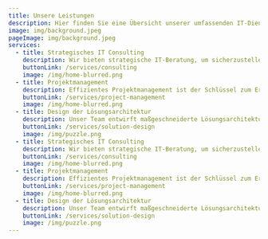 ```yaml
---
title: Unsere Leistungen
description: Hier finden Sie eine Übersicht unserer umfassenden IT-Dienstleistungen.
image: img/background.jpeg
pageImage: img/background.jpeg
services:
  - title: Strategisches IT Consulting
    description: Wir bieten strategische IT-Beratung, um sicherzustellen, dass Ihre Projekte effizient geplant und umgesetzt werden. Unsere Experten arbeiten mit Ihnen zusammen, um Ihre Unternehmensziele zu definieren und Ihre IT-Strategie zu optimieren. Wir bieten Lösungen, die auf Ihre Bedürfnisse zugeschnitten sind und langfristigen Erfolg garantieren. Wir bieten strategische IT-Beratung, um sicherzustellen, dass Ihre Projekte effizient geplant und umgesetzt werden. Unsere Experten arbeiten mit Ihnen zusammen, um Ihre Unternehmensziele zu definieren und Ihre IT-Strategie zu optimieren. Wir bieten Lösungen, die auf Ihre Bedürfnisse zugeschnitten sind und langfristigen Erfolg garantieren. Wir bieten strategische IT-Beratung, um sicherzustellen, dass Ihre Projekte effizient geplant und umgesetzt werden. Unsere Experten arbeiten mit Ihnen zusammen, um Ihre Unternehmensziele zu definieren und Ihre IT-Strategie zu optimieren. Wir bieten Lösungen, die auf Ihre Bedürfnisse zugeschnitten sind und langfristigen Erfolg garantieren.
    buttonLink: /services/consulting
    image: /img/home-blurred.png
  - title: Projektmanagement
    description: Effizientes Projektmanagement ist der Schlüssel zum Erfolg. Wir unterstützen Sie bei der Planung, Durchführung und Überwachung Ihrer IT-Projekte, um sicherzustellen, dass sie termingerecht und innerhalb des Budgets abgeschlossen werden. Unsere Erfahrung in der Leitung von Projekten unterschiedlicher Größe hilft Ihnen, jedes Hindernis zu überwinden.
    buttonLink: /services/project-management
    image: /img/home-blurred.png
  - title: Design der Lösungsarchitektur
    description: Unser Team entwirft maßgeschneiderte Lösungsarchitekturen, die den Anforderungen Ihres Unternehmens entsprechen. Von der Planung bis zur Implementierung stellen wir sicher, dass alle technischen Aspekte Ihrer IT-Infrastruktur optimal integriert werden, um die Leistungsfähigkeit zu maximieren.
    buttonLink: /services/solution-design
    image: /img/puzzle.png
  - title: Strategisches IT Consulting
    description: Wir bieten strategische IT-Beratung, um sicherzustellen, dass Ihre Projekte effizient geplant und umgesetzt werden. Unsere Experten arbeiten mit Ihnen zusammen, um Ihre Unternehmensziele zu definieren und Ihre IT-Strategie zu optimieren. Wir bieten Lösungen, die auf Ihre Bedürfnisse zugeschnitten sind und langfristigen Erfolg garantieren.
    buttonLink: /services/consulting
    image: /img/home-blurred.png
  - title: Projektmanagement
    description: Effizientes Projektmanagement ist der Schlüssel zum Erfolg. Wir unterstützen Sie bei der Planung, Durchführung und Überwachung Ihrer IT-Projekte, um sicherzustellen, dass sie termingerecht und innerhalb des Budgets abgeschlossen werden. Unsere Erfahrung in der Leitung von Projekten unterschiedlicher Größe hilft Ihnen, jedes Hindernis zu überwinden.
    buttonLink: /services/project-management
    image: /img/home-blurred.png
  - title: Design der Lösungsarchitektur
    description: Unser Team entwirft maßgeschneiderte Lösungsarchitekturen, die den Anforderungen Ihres Unternehmens entsprechen. Von der Planung bis zur Implementierung stellen wir sicher, dass alle technischen Aspekte Ihrer IT-Infrastruktur optimal integriert werden, um die Leistungsfähigkeit zu maximieren.
    buttonLink: /services/solution-design
    image: /img/puzzle.png
---
```

